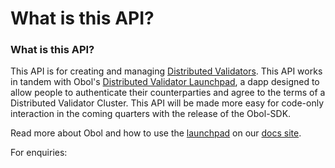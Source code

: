 # What is this API?

### What is this API?

This API is for creating and managing [Distributed Validators](https://docs.obol.tech/docs/int/key-concepts#distributed-validator). This API works in tandem with Obol's [Distributed Validator Launchpad](https://holesky.launchpad.obol.org), a dapp designed to allow people to authenticate their counterparties and agree to the terms of a Distributed Validator Cluster. This API will be made more easy for code-only interaction in the coming quarters with the release of the Obol-SDK.

Read more about Obol and how to use the [launchpad](https://holesky.launchpad.obol.org) on our [docs site](https://docs.obol.tech/).

For enquiries:

###
